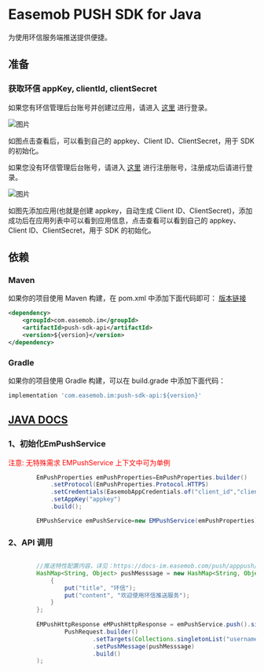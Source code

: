 # Easemob PUSH SDK for Java

为使用环信服务端推送提供便捷。

## 准备

### 获取环信 appKey, clientId, clientSecret

如果您有环信管理后台账号并创建过应用，请进入 [这里](https://console.easemob.com/user/login) 进行登录。

![图片](https://user-images.githubusercontent.com/15087647/114996679-a34cb980-9ed1-11eb-89ae-a22c1af7d69d.png)

如图点击查看后，可以看到自己的 appkey、Client ID、ClientSecret，用于 SDK 的初始化。

如果您没有环信管理后台账号，请进入 [这里](https://console.easemob.com/user/register) 进行注册账号，注册成功后请进行登录。

![图片](https://user-images.githubusercontent.com/15087647/114997381-59180800-9ed2-11eb-968a-a29406c78021.png)

如图先添加应用(也就是创建 appkey，自动生成 Client ID、ClientSecret)，添加成功后在应用列表中可以看到应用信息，点击查看可以看到自己的 appkey、Client
ID、ClientSecret，用于 SDK 的初始化。

## 依赖

### Maven

如果你的项目使用 Maven 构建，在 pom.xml 中添加下面代码即可：
[版本链接](https://search.maven.org/search?q=g:com.easemob.im%20AND%20a:push-sdk-api)

``` xml
<dependency>
    <groupId>com.easemob.im</groupId>
    <artifactId>push-sdk-api</artifactId>
    <version>${version}</version>
</dependency>
```

### Gradle

如果你的项目使用 Gradle 构建，可以在 build.grade 中添加下面代码：

``` gradle
implementation 'com.easemob.im:push-sdk-api:${version}'
```

## [JAVA DOCS](https://easemob.github.io/easemob-push-server-sdk/)

### 1、初始化EmPushService

<font color="red">注意: 无特殊需求 EMPushService 上下文中可为单例</font>

``` java
        EmPushProperties emPushProperties=EmPushProperties.builder()
            .setProtocol(EmPushProperties.Protocol.HTTPS)
            .setCredentials(EasemobAppCredentials.of("client_id","client_secret"))
            .setAppKey("appkey")
            .build();

        EMPushService emPushService=new EMPushService(emPushProperties); 
```

### 2、API 调用

``` java

        //推送特性配置内容，详见：https://docs-im.easemob.com/push/apppush/pushkv
        HashMap<String, Object> pushMesssage = new HashMap<String, Object>() {
            {
                put("title", "环信");
                put("content", "欢迎使用环信推送服务");
            }
        };
        
        EMPushHttpResponse eMPushHttpResponse = emPushService.push().single(
                PushRequest.builder()
                        .setTargets(Collections.singletonList("username"))
                        .setPushMessage(pushMesssage)
                        .build()
        );       
```
